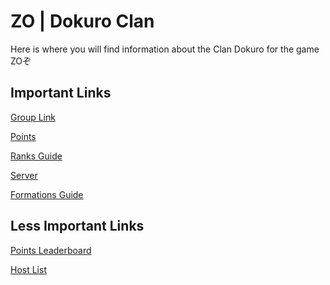 # ZO | Dokuro Clan 

Here is where you will find information about the Clan Dokuro for the game ZOぞ

## Important Links

[Group Link](https://www.roblox.com/groups/10983243/ZO-Dokuro-Clan#!/about)

[Points](points.md)

<!-- [Points](https://docs.google.com/spreadsheets/d/1UjFthlr2jnLhVBe3cbwiSs0UayjHsnPJ55WZ1oOwdc0/edit#gid=0) -->

[Ranks Guide](guide.md)

[Server](https://discord.com/invite/kKgyEq3mPB)

[Formations Guide](https://docs.google.com/document/d/1yHrYjtamVv51xGqQXGVyqQ0FmkSzt4D3FeH3_tTiWDk/edit?usp=sharing)

## Less Important Links

[Points Leaderboard](leaderboard.md)

[Host List](hosts.md)

